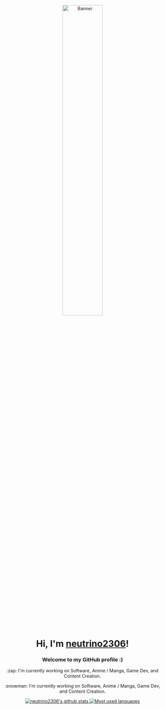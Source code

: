 <p align="center">
<!--   <a href="https://neutrino2306.github.io"> -->
    <img src="https://cdn.yuna0x0.com/yuna/img/72408310_p5.webp" alt="Banner" width="50%">
<!--   </a> -->
</p>

<h1 align="center">Hi, I'm <a href="https://neutrino2306.github.io">neutrino2306</a>!</h1>

<h3 align="center">Welcome to my GitHub profile :)</h3>

<p align="center">:zap: I'm currently working on Software, Anime / Manga, Game Dev, and Content Creation.</p>

<p align="center">:snowman: I'm currently working on Software, Anime / Manga, Game Dev, and Content Creation.</p>

<!-- <p align="center"> -->
<!--   <strong><a href="https://yuna0x0.com">Website</a></strong> | -->
<!--   <strong><a href="https://x.com/yunaNULL">Twitter</a></strong> | -->
<!--   <strong><a href="https://bsky.app/profile/yuna0x0.com">Bluesky</a></strong> | -->
<!--   <strong><a href="https://discord.gg/nYXzaUS">Discord</a></strong> | -->
<!--   <strong><a href="https://yuna0x0.com/yuna0x0.asc">PGP</a></strong> -->
<!-- </p> -->

<!--<p align="center"> -->
<!--   <a href="https://github.com/neutrino2306"><img src="https://github-readme-stats.vercel.app/api?username=neutrino2306&hide_border=true&show_icons=true" alt="neutrino2306's github stats"></a> -->
<!-- </p> -->

<p align="center">
  <a href="https://github.com/neutrino2306">
    <img src="https://github-readme-stats.vercel.app/api?username=neutrino2306&hide_border=true&show_icons=true" alt="neutrino2306's github stats">
  </a>
  <a href="https://github.com/neutrino2306">
    <img src="https://github-readme-stats.vercel.app/api/top-langs/?username=neutrino2306&layout=compact&hide_border=true&bg_color=00000000" alt="Most used languages">
  </a>
</p>
